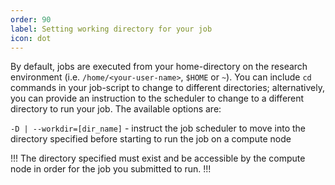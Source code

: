 ```yaml
---
order: 90
label: Setting working directory for your job
icon: dot
---
```


By default, jobs are executed from your home-directory on the research environment (i.e. `/home/<your-user-name>`, `$HOME` or `~`). You can include `cd` commands in your job-script to change to different directories; alternatively, you can provide an instruction to the scheduler to change to a different directory to run your job. The available options are:

`-D | --workdir=[dir_name]` - instruct the job scheduler to move into the directory specified before starting to run the job on a compute node

!!!
The directory specified must exist and be accessible by the compute node in order for the job you submitted to run.
!!!